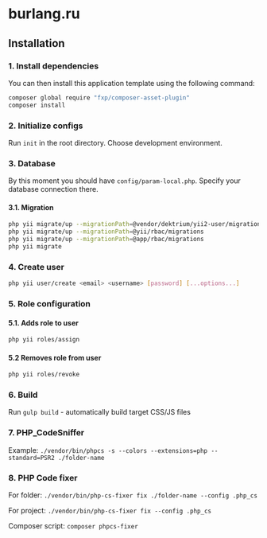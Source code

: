 burlang.ru
==========

Installation
------------

### 1. Install dependencies

You can then install this application template using the following command:

```bash
composer global require "fxp/composer-asset-plugin"
composer install
```

### 2. Initialize configs

Run `init` in the root directory. Choose development environment.

### 3. Database

By this moment you should have `config/param-local.php`. Specify your database connection there.

####  3.1. Migration

```bash
php yii migrate/up --migrationPath=@vendor/dektrium/yii2-user/migrations
php yii migrate/up --migrationPath=@yii/rbac/migrations
php yii migrate/up --migrationPath=@app/rbac/migrations
php yii migrate
```

### 4. Create user

```bash
php yii user/create <email> <username> [password] [...options...]
```

### 5. Role configuration

#### 5.1. Adds role to user

```bash
php yii roles/assign
```

#### 5.2 Removes role from user

```bash
php yii roles/revoke
```

### 6. Build

Run `gulp build` - automatically build target CSS/JS files

### 7. PHP_CodeSniffer

Example: `./vendor/bin/phpcs -s --colors --extensions=php --standard=PSR2 ./folder-name`

### 8. PHP Code fixer

For folder: `./vendor/bin/php-cs-fixer fix ./folder-name --config .php_cs`

For project: `./vendor/bin/php-cs-fixer fix --config .php_cs`

Composer script: `composer phpcs-fixer`

